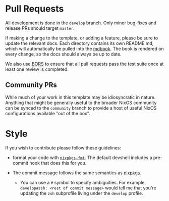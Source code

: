 # Pull Requests
All development is done in the `develop` branch. Only minor bug-fixes and release
PRs should target `master`.

If making a change to the template, or adding a feature, please be sure to update the
relevant docs. Each directory contains its own README.md, which will
automatically be pulled into the [mdbook](https://devos.divnix.com). The book is
rendered on every change, so the docs should always be up to date.

We also use [BORS](https://bors.tech) to ensure that all pull requests pass the
test suite once at least one review is completed.

## Community PRs
While much of your work in this template may be idiosyncratic in nature. Anything
that might be generally useful to the broader NixOS community can be synced to
the `community` branch to provide a host of useful NixOS configurations available
"out of the box".

# Style
If you wish to contribute please follow these guidelines:

* format your code with [`nixpkgs-fmt`][nixpkgs-fmt]. The default devshell
  includes a pre-commit hook that does this for you.

* The commit message follows the same semantics as [nixpkgs][nixpkgs].
  * You can use a `#` symbol to specify ambiguities. For example,
  `develop#zsh: <rest of commit message>` would tell me that you're updating the
  `zsh` subprofile living under the `develop` profile.

[nixpkgs-fmt]: https://github.com/nix-community/nixpkgs-fmt
[nixpkgs]: https://github.com/NixOS/nixpkgs
